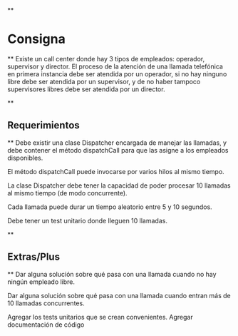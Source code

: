 **

# Consigna
**
Existe un call center donde hay 3 tipos de empleados: operador, supervisor
y director. El proceso de la atención de una llamada telefónica en primera
instancia debe ser atendida por un operador, si no hay ninguno libre debe
ser atendida por un supervisor, y de no haber tampoco supervisores libres
debe ser atendida por un director.

**

## Requerimientos

**
Debe existir una clase Dispatcher encargada de manejar las
llamadas, y debe contener el método dispatchCall para que las
asigne a los empleados disponibles.

El método dispatchCall puede invocarse por varios hilos al mismo
tiempo.

La clase Dispatcher debe tener la capacidad de poder procesar 10 llamadas al mismo tiempo (de modo concurrente).

Cada llamada puede durar un tiempo aleatorio entre 5 y 10 segundos.

Debe tener un test unitario donde lleguen 10 llamadas.

**

## Extras/Plus

**
Dar alguna solución sobre qué pasa con una llamada cuando no hay ningún empleado libre.

Dar alguna solución sobre qué pasa con una llamada cuando entran más de 10 llamadas concurrentes.

Agregar los tests unitarios que se crean convenientes. 
Agregar documentación de código



